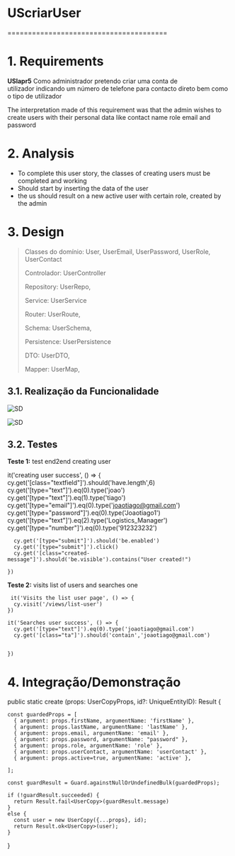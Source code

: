# UScriarUser
=======================================

# 1. Requirements

**USlapr5** Como administrador pretendo criar uma conta de utilizador indicando um número de telefone para contacto direto bem como o tipo de utilizador

The interpretation made of this requirement was that the admin wishes to create users with their personal data like contact name role email and password

# 2. Analysis
* To complete this user story, the classes of creating users must be completed and working
* Should start by inserting the data of the user 
* the us should result on a new active user with certain role, created by the admin

# 3. Design

>   Classes do domínio: User, UserEmail, UserPassword, UserRole, UserContact
>
>   Controlador: UserController
>
>   Repository: UserRepo, 
>
>   Service: UserService
>
>   Router: UserRoute, 
>
>   Schema: UserSchema, 
>
>   Persistence: UserPersistence
>
>   DTO: UserDTO, 
>
>   Mapper: UserMap, 


## 3.1. Realização da Funcionalidade
![SD](createUser.svg)

![SD](inibirUser.svg)

## 3.2. Testes

**Teste 1:** test end2end creating user

 it('creating user success', () => {
      cy.get('[class="textfield"]').should('have.length',6)
      cy.get('[type="text"]').eq(0).type('joao')
      cy.get('[type="text"]').eq(1).type('tiago')
      cy.get('[type="email"]').eq(0).type('joaotiago@gmail.com')
      cy.get('[type="password"]').eq(0).type('Joaotiago1')
      cy.get('[type="text"]').eq(2).type('Logistics_Manager')
      cy.get('[type="number"]').eq(0).type('912323232')

      cy.get('[type="submit"]').should('be.enabled')
      cy.get('[type="submit"]').click()
      cy.get('[class="created-message"]').should('be.visible').contains("User created!")

    })


**Teste 2:** visits list of users and searches one

     it('Visits the list user page', () => {
      cy.visit('/views/list-user')
    })

    it('Searches user success', () => {
      cy.get('[type="text"]').eq(0).type('joaotiago@gmail.com')
      cy.get('[class="ta"]').should('contain','joaotiago@gmail.com')


    })

# 4. Integração/Demonstração


public static create (props: UserCopyProps, id?: UniqueEntityID): Result<UserCopy> {

    const guardedProps = [
      { argument: props.firstName, argumentName: 'firstName' },
      { argument: props.lastName, argumentName: 'lastName' },
      { argument: props.email, argumentName: 'email' },
      { argument: props.password, argumentName: "password" },
      { argument: props.role, argumentName: 'role' },
      { argument: props.userContact, argumentName: 'userContact' },
      { argument: props.active=true, argumentName: 'active' },

    ];

    const guardResult = Guard.againstNullOrUndefinedBulk(guardedProps);

    if (!guardResult.succeeded) {
      return Result.fail<UserCopy>(guardResult.message)
    }     
    else {
      const user = new UserCopy({...props}, id);
      return Result.ok<UserCopy>(user);
    }
  }




